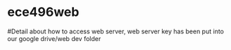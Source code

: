 # ece496web
#Detail about how to access web server, web server key has been put into our google drive/web dev folder
